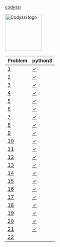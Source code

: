 [codyssi](https://www.codyssi.com/)

<img src="https://www.codyssi.com/static/images/codyssi_logo.png" alt="Codyssi logo" style="height: 120px"/>

<!-- @BEGIN:Problems -->
| Problem | python3 |
| --- | --- |
|[1](https://www.codyssi.com/view_problem_1)|[✓](src/main/codyssi01.py)|
|[2](https://www.codyssi.com/view_problem_2)|[✓](src/main/codyssi02.py)|
|[3](https://www.codyssi.com/view_problem_3)|[✓](src/main/codyssi03.py)|
|[4](https://www.codyssi.com/view_problem_4)|[✓](src/main/codyssi04.py)|
|[5](https://www.codyssi.com/view_problem_5)|[✓](src/main/codyssi05.py)|
|[6](https://www.codyssi.com/view_problem_6)|[✓](src/main/codyssi06.py)|
|[7](https://www.codyssi.com/view_problem_7)|[✓](src/main/codyssi07.py)|
|[8](https://www.codyssi.com/view_problem_8)|[✓](src/main/codyssi08.py)|
|[9](https://www.codyssi.com/view_problem_9)|[✓](src/main/codyssi09.py)|
|[10](https://www.codyssi.com/view_problem_10)|[✓](src/main/codyssi10.py)|
|[11](https://www.codyssi.com/view_problem_11)|[✓](src/main/codyssi11.py)|
|[12](https://www.codyssi.com/view_problem_12)|[✓](src/main/codyssi12.py)|
|[13](https://www.codyssi.com/view_problem_13)|[✓](src/main/codyssi13.py)|
|[14](https://www.codyssi.com/view_problem_14)|[✓](src/main/codyssi14.py)|
|[15](https://www.codyssi.com/view_problem_15)|[✓](src/main/codyssi15.py)|
|[16](https://www.codyssi.com/view_problem_16)|[✓](src/main/codyssi16.py)|
|[17](https://www.codyssi.com/view_problem_17)|[✓](src/main/codyssi17.py)|
|[18](https://www.codyssi.com/view_problem_18)|[✓](src/main/codyssi18.py)|
|[19](https://www.codyssi.com/view_problem_19)|[✓](src/main/codyssi19.py)|
|[20](https://www.codyssi.com/view_problem_20)|[✓](src/main/codyssi20.py)|
|[21](https://www.codyssi.com/view_problem_21)|[✓](src/main/codyssi21.py)|
|[22](https://www.codyssi.com/view_problem_22)||
<!-- @END:Problems -->
